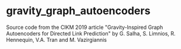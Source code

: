 # gravity_graph_autoencoders
Source code from the CIKM 2019 article "Gravity-Inspired Graph Autoencoders for Directed Link Prediction" by G. Salha, S. Limnios, R. Hennequin, V.A. Tran and M. Vazirgiannis
